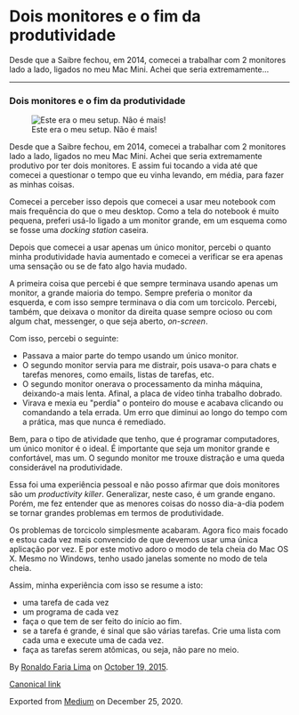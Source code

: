 Dois monitores e o fim da produtividade
=======================================

Desde que a Saibre fechou, em 2014, comecei a trabalhar com 2 monitores
lado a lado, ligados no meu Mac Mini. Achei que seria extremamente…

------------------------------------------------------------------------

### Dois monitores e o fim da produtividade

<figure>
<img src="https://cdn-images-1.medium.com/max/800/1*90lhFLSnrRKdf6VWaNm5Sg.jpeg" alt="Este era o meu setup. Não é mais!" class="graf-image" /><figcaption>Este era o meu setup. Não é mais!</figcaption>
</figure>Desde que a Saibre fechou, em 2014, comecei a trabalhar com 2
monitores lado a lado, ligados no meu Mac Mini. Achei que seria
extremamente produtivo por ter dois monitores. E assim fui tocando a
vida até que comecei a questionar o tempo que eu vinha levando, em
média, para fazer as minhas coisas.

Comecei a perceber isso depois que comecei a usar meu notebook com mais
frequência do que o meu desktop. Como a tela do notebook é muito
pequena, preferi usá-lo ligado a um monitor grande, em um esquema como
se fosse uma *docking station* caseira.

Depois que comecei a usar apenas um único monitor, percebi o quanto
minha produtividade havia aumentado e comecei a verificar se era apenas
uma sensação ou se de fato algo havia mudado.

A primeira coisa que percebi é que sempre terminava usando apenas um
monitor, a grande maioria do tempo. Sempre preferia o monitor da
esquerda, e com isso sempre terminava o dia com um torcicolo. Percebi,
também, que deixava o monitor da direita quase sempre ocioso ou com
algum chat, messenger, o que seja aberto, *on-screen*.

Com isso, percebi o seguinte:

-   <span id="8e0d">Passava a maior parte do tempo usando um único
    monitor.</span>
-   <span id="3be2">O segundo monitor servia para me distrair, pois
    usava-o para chats e tarefas menores, como emails, listas de
    tarefas, etc.</span>
-   <span id="6e8a">O segundo monitor onerava o processamento da minha
    máquina, deixando-a mais lenta. Afinal, a placa de vídeo tinha
    trabalho dobrado.</span>
-   <span id="901c">Virava e mexia eu "perdia" o ponteiro do mouse e
    acabava clicando ou comandando a tela errada. Um erro que diminui ao
    longo do tempo com a prática, mas que nunca é remediado.</span>

Bem, para o tipo de atividade que tenho, que é programar computadores,
um único monitor é o ideal. É importante que seja um monitor grande e
confortável, mas um. O segundo monitor me trouxe distração e uma queda
considerável na produtividade.

Essa foi uma experiência pessoal e não posso afirmar que dois monitores
são um *productivity killer*. Generalizar, neste caso, é um grande
engano. Porém, me fez entender que as menores coisas do nosso dia-a-dia
podem se tornar grandes problemas em termos de produtividade.

Os problemas de torcicolo simplesmente acabaram. Agora fico mais focado
e estou cada vez mais convencido de que devemos usar uma única aplicação
por vez. E por este motivo adoro o modo de tela cheia do Mac OS X. Mesmo
no Windows, tenho usado janelas somente no modo de tela cheia.

Assim, minha experiência com isso se resume a isto:

-   <span id="49cf">uma tarefa de cada vez</span>
-   <span id="3352">um programa de cada vez</span>
-   <span id="beb7">faça o que tem de ser feito do início ao fim.</span>
-   <span id="a07f">se a tarefa é grande, é sinal que são várias
    tarefas. Crie uma lista com cada uma e execute uma de cada
    vez.</span>
-   <span id="bf40">faça as tarefas serem atômicas, ou seja, não pare no
    meio.</span>

By
<a href="https://medium.com/@ronaldolima" class="p-author h-card">Ronaldo Faria Lima</a>
on [October 19, 2015](https://medium.com/p/61523ab0b826).

<a href="https://medium.com/@ronaldolima/dois-monitores-e-o-fim-da-produtividade-61523ab0b826" class="p-canonical">Canonical link</a>

Exported from [Medium](https://medium.com) on December 25, 2020.
